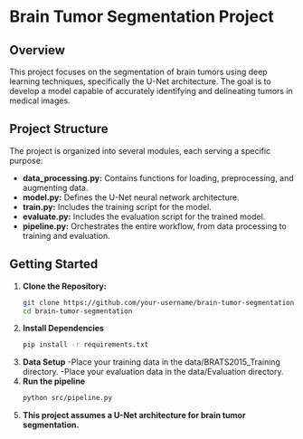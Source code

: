 # Brain Tumor Segmentation Project

## Overview
This project focuses on the segmentation of brain tumors using deep learning techniques, specifically the U-Net architecture. The goal is to develop a model capable of accurately identifying and delineating tumors in medical images.

## Project Structure
The project is organized into several modules, each serving a specific purpose:

- **data_processing.py:** Contains functions for loading, preprocessing, and augmenting data.
- **model.py:** Defines the U-Net neural network architecture.
- **train.py:** Includes the training script for the model.
- **evaluate.py:** Includes the evaluation script for the trained model.
- **pipeline.py:** Orchestrates the entire workflow, from data processing to training and evaluation.

## Getting Started
1. **Clone the Repository:**
   ```bash
   git clone https://github.com/your-username/brain-tumor-segmentation.git
   cd brain-tumor-segmentation
   ```
2. **Install Dependencies**
   ```bash
   pip install -r requirements.txt
   ```
3. **Data Setup**
   -Place your training data in the data/BRATS2015_Training directory.
   -Place your evaluation data in the data/Evaluation directory.
4. **Run the pipeline**
   ```bash
   python src/pipeline.py
   ```
5. **This project assumes a U-Net architecture for brain tumor segmentation.**
